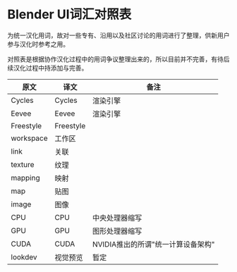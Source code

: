 # Blender UI词汇对照表

为统一汉化用词，故对一些专有、沿用以及社区讨论的用词进行了整理，供新用户参与汉化时参考之用。

对照表是根据协作汉化过程中的用词争议整理出来的，所以目前并不完善，有待后续汉化过程中持添加与完善。

原文|译文|备注
----|----|----
Cycles|Cycles|渲染引擎
Eevee|Eevee|渲染引擎
Freestyle|Freestyle|
workspace|工作区|
link|关联|
texture|纹理|
mapping|映射|
map|贴图|
image|图像|
CPU|CPU|中央处理器缩写
GPU|GPU|图形处理器缩写
CUDA|CUDA|NVIDIA推出的所谓"统一计算设备架构"
lookdev|视觉预览|暂定
